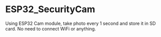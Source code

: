 # ESP32_SecurityCam
Using ESP32 Cam module, take photo every 1 second and store it in SD card. No need to connect WiFi or anything.
